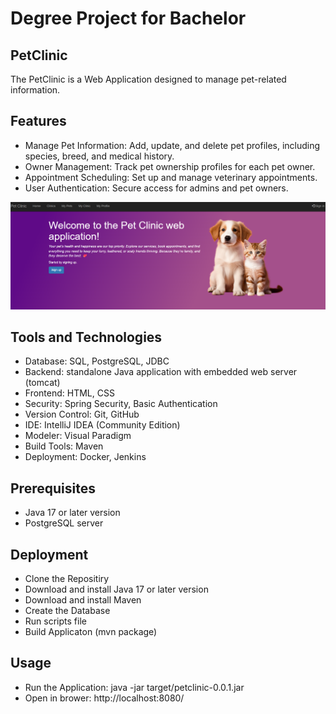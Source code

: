 # Degree Project for Bachelor 

## PetClinic
The PetClinic is a Web Application designed to manage pet-related information.

## Features
- Manage Pet Information: Add, update, and delete pet profiles, including species, breed, and medical history.
- Owner Management: Track pet ownership profiles for each pet owner.
- Appointment Scheduling: Set up and manage veterinary appointments.
- User Authentication: Secure access for admins and pet owners.

![Screenshot](https://github.com/Ainella/PetClinic/blob/main/Screen.png)

## Tools and Technologies
-	Database: SQL, PostgreSQL, JDBC  
-	Backend: standalone Java application with embedded web server (tomcat)   
-	Frontend: HTML, CSS  
-	Security: Spring Security, Basic Authentication   
-	Version Control: Git, GitHub   
-	IDE: IntelliJ IDEA (Community Edition)  
-	Modeler: Visual Paradigm  
-	Build Tools: Maven  
-	Deployment: Docker, Jenkins  

## Prerequisites
- Java 17 or later version
- PostgreSQL server

## Deployment
- Clone the Repositiry
- Download and install Java 17 or later version
- Download and install Maven 
- Create the Database
- Run scripts file
- Build Applicaton (mvn package)

## Usage
- Run the Application:  java -jar target/petclinic-0.0.1.jar
- Open in brower:  http://localhost:8080/


